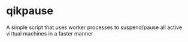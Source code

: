 qikpause
========

A simple script that uses worker processes to suspend/pause all active virtual machines in a faster manner